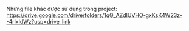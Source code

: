 Những file khác được sử dụng trong project:
https://drive.google.com/drive/folders/1qG_AZdIUVHO-gxKsK4W23z--4rlxIdWz?usp=drive_link
